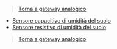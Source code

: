 >[Torna a gateway analogico](gatewaylorasw.md)

- [Sensore capacitivo di umidità del suolo](loraswsoilmoister.md)
- [Sensore resistivo di umidità del suolo](loraswsoilmousterresist.md)

>[Torna a gateway analogico](gatewaylorasw.md)
